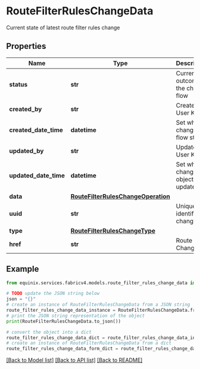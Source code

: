 # RouteFilterRulesChangeData

Current state of latest route filter rules change

## Properties

Name | Type | Description | Notes
------------ | ------------- | ------------- | -------------
**status** | **str** | Current outcome of the change flow | [optional] 
**created_by** | **str** | Created by User Key | [optional] 
**created_date_time** | **datetime** | Set when change flow starts | [optional] 
**updated_by** | **str** | Updated by User Key | [optional] 
**updated_date_time** | **datetime** | Set when change object is updated | [optional] 
**data** | [**RouteFilterRulesChangeOperation**](RouteFilterRulesChangeOperation.md) |  | [optional] 
**uuid** | **str** | Uniquely identifies a change | 
**type** | [**RouteFilterRulesChangeType**](RouteFilterRulesChangeType.md) |  | 
**href** | **str** | Route Filter Change URI | [optional] 

## Example

```python
from equinix.services.fabricv4.models.route_filter_rules_change_data import RouteFilterRulesChangeData

# TODO update the JSON string below
json = "{}"
# create an instance of RouteFilterRulesChangeData from a JSON string
route_filter_rules_change_data_instance = RouteFilterRulesChangeData.from_json(json)
# print the JSON string representation of the object
print(RouteFilterRulesChangeData.to_json())

# convert the object into a dict
route_filter_rules_change_data_dict = route_filter_rules_change_data_instance.to_dict()
# create an instance of RouteFilterRulesChangeData from a dict
route_filter_rules_change_data_form_dict = route_filter_rules_change_data.from_dict(route_filter_rules_change_data_dict)
```
[[Back to Model list]](../README.md#documentation-for-models) [[Back to API list]](../README.md#documentation-for-api-endpoints) [[Back to README]](../README.md)


